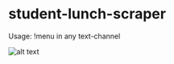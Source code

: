 # student-lunch-scraper
Usage: !menu in any text-channel


![alt text](https://media.discordapp.net/attachments/748919621171806268/748920498624397332/33e68c242f50b2f505d4547fd17b49fc.gif?width=402&height=676)
